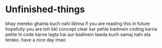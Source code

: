 # Unfinished-things 
bhay mereko ghanta kuch nahi likhna if you are reading this in future hopefully you are toh bkl concept clear kar pehle badmein
coding karna pehle hi code karne lagta hai aur badmein lawda kuch samaj nahi  ata tereko. 
have a nice day lmao
